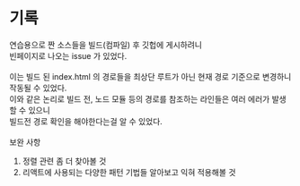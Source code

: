 # 기록

연습용으로 짠 소스들을 빌드(컴파일) 후 깃헙에 게시하려니  
빈페이지로 나오는 issue 가 있었다.  
</br>
이는 빌드 된 index.html 의 경로들을 최상단 루트가 아닌 현재 경로 기준으로 변경하니 작동될 수 있었다.  
이와 같은 논리로 빌드 전, 노드 모듈 등의 경로를 참조하는 라인들은 여러 에러가 발생할 수 있으니  
빌드전 경로 확인을 해야한다는걸 알 수 있었다.
</br>  
보완 사항  
1. 정렬 관련 좀 더 찾아볼 것
2. 리액트에 사용되는 다양한 패턴 기법들 알아보고 익혀 적용해볼 것

